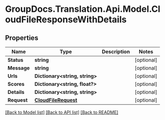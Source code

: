 # GroupDocs.Translation.Api.Model.CloudFileResponseWithDetails

## Properties

Name | Type | Description | Notes
------------ | ------------- | ------------- | -------------
**Status** | **string** |  | [optional] 
**Message** | **string** |  | [optional] 
**Urls** | **Dictionary&lt;string, string&gt;** |  | [optional] 
**Scores** | **Dictionary&lt;string, float?&gt;** |  | [optional] 
**Details** | **Dictionary&lt;string, string&gt;** |  | [optional] 
**Request** | [**CloudFileRequest**](CloudFileRequest.md) |  | [optional] 

[[Back to Model list]](../README.md#documentation-for-models) [[Back to API list]](../README.md#documentation-for-api-endpoints) [[Back to README]](../README.md)

